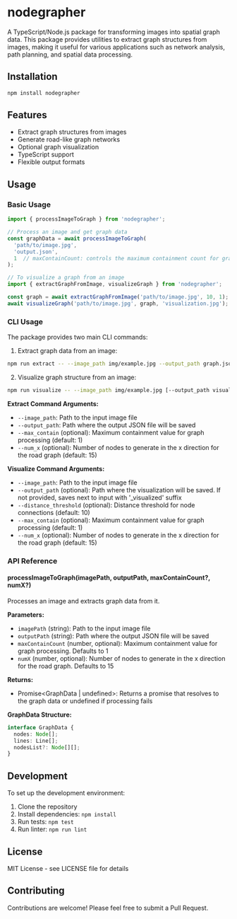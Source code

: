 # nodegrapher

A TypeScript/Node.js package for transforming images into spatial graph data. This package provides utilities to extract graph structures from images, making it useful for various applications such as network analysis, path planning, and spatial data processing.

## Installation

```bash
npm install nodegrapher
```

## Features

- Extract graph structures from images
- Generate road-like graph networks
- Optional graph visualization
- TypeScript support
- Flexible output formats

## Usage

### Basic Usage

```typescript
import { processImageToGraph } from 'nodegrapher';

// Process an image and get graph data
const graphData = await processImageToGraph(
  'path/to/image.jpg',
  'output.json',
  1  // maxContainCount: controls the maximum containment count for graph processing
);

// To visualize a graph from an image
import { extractGraphFromImage, visualizeGraph } from 'nodegrapher';

const graph = await extractGraphFromImage('path/to/image.jpg', 10, 1);
await visualizeGraph('path/to/image.jpg', graph, 'visualization.jpg');
```

### CLI Usage

The package provides two main CLI commands:

1. Extract graph data from an image:
```bash
npm run extract -- --image_path img/example.jpg --output_path graph.json [--max_contain <number>] [--num_x <number>]
```

2. Visualize graph structure from an image:
```bash
npm run visualize -- --image_path img/example.jpg [--output_path visualization.jpg] [--distance_threshold <number>] [--max_contain <number>] [--num_x <number>]
```

**Extract Command Arguments:**
- `--image_path`: Path to the input image file
- `--output_path`: Path where the output JSON file will be saved
- `--max_contain` (optional): Maximum containment value for graph processing (default: 1)
- `--num_x` (optional): Number of nodes to generate in the x direction for the road graph (default: 15)

**Visualize Command Arguments:**
- `--image_path`: Path to the input image file
- `--output_path` (optional): Path where the visualization will be saved. If not provided, saves next to input with '_visualized' suffix
- `--distance_threshold` (optional): Distance threshold for node connections (default: 10)
- `--max_contain` (optional): Maximum containment value for graph processing (default: 1)
- `--num_x` (optional): Number of nodes to generate in the x direction for the road graph (default: 15)

### API Reference

#### processImageToGraph(imagePath, outputPath, maxContainCount?, numX?)

Processes an image and extracts graph data from it.

**Parameters:**
- `imagePath` (string): Path to the input image file
- `outputPath` (string): Path where the output JSON file will be saved
- `maxContainCount` (number, optional): Maximum containment value for graph processing. Defaults to 1
- `numX` (number, optional): Number of nodes to generate in the x direction for the road graph. Defaults to 15

**Returns:**
- Promise<GraphData | undefined>: Returns a promise that resolves to the graph data or undefined if processing fails

**GraphData Structure:**
```typescript
interface GraphData {
  nodes: Node[];
  lines: Line[];
  nodesList?: Node[][];
}
```

## Development

To set up the development environment:

1. Clone the repository
2. Install dependencies: `npm install`
3. Run tests: `npm test`
4. Run linter: `npm run lint`

## License

MIT License - see LICENSE file for details

## Contributing

Contributions are welcome! Please feel free to submit a Pull Request.